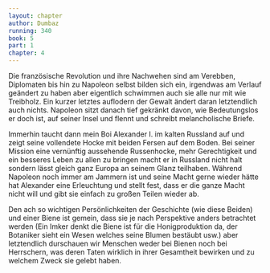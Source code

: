 ```yaml
---
layout: chapter
author: Dumbaz
running: 340
book: 5
part: 1
chapter: 4
---
```

Die französische Revolution und ihre Nachwehen sind am Verebben, Diplomaten bis hin zu Napoleon selbst bilden sich ein, irgendwas am Verlauf geändert zu haben aber eigentlich schwimmen auch sie alle nur mit wie Treibholz. Ein kurzer letztes auflodern der Gewalt ändert daran letztendlich auch nichts. Napoleon sitzt danach tief gekränkt davon, wie Bedeutungslos er doch ist, auf seiner Insel und flennt und schreibt melancholische Briefe.

Immerhin taucht dann mein Boi Alexander I. im kalten Russland auf und zeigt seine vollendete Hocke mit beiden Fersen auf dem Boden. Bei seiner Mission eine vernünftig aussehende Russenhocke, mehr Gerechtigkeit und ein besseres Leben zu allen zu bringen macht er in Russland nicht halt sondern lässt gleich ganz Europa an seinem Glanz teilhaben. Während Napoleon noch immer am Jammern ist und seine Macht gerne wieder hätte hat Alexander eine Erleuchtung und stellt fest, dass er die ganze Macht nicht will und gibt sie einfach zu großen Teilen wieder ab.

Den ach so wichtigen Persönlichkeiten der Geschichte (wie diese Beiden) und einer Biene ist gemein, dass sie je nach Perspektive anders betrachtet werden (Ein Imker denkt die Biene ist für die Honigproduktion da, der Botaniker sieht ein Wesen welches seine Blumen bestäubt usw.) aber letztendlich durschauen wir Menschen weder bei Bienen noch bei Herrschern, was deren Taten wirklich in ihrer Gesamtheit bewirken und zu welchem Zweck sie gelebt haben. 